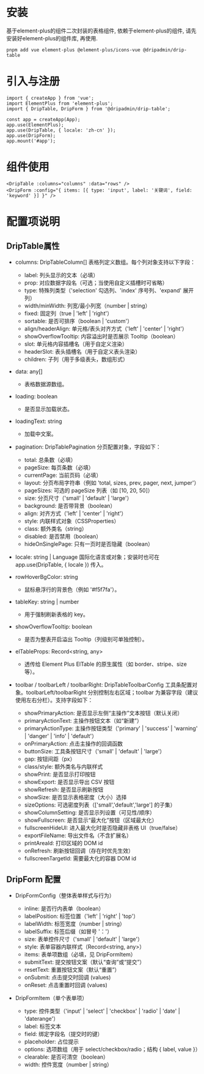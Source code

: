 # 安装

基于element-plus的组件二次封装的表格组件, 依赖于element-plus的组件, 请先安装好element-plus的组件库, 再使用.

```shell
pnpm add vue element-plus @element-plus/icons-vue @dripadmin/drip-table
```

# 引入与注册

```
import { createApp } from 'vue';
import ElementPlus from 'element-plus';
import { DripTable, DripForm } from '@dripadmin/drip-table';

const app = createApp(App);
app.use(ElementPlus);
app.use(DripTable, { locale: 'zh-cn' });
app.use(DripForm);
app.mount('#app');
```

# 组件使用

```
<DripTable :columns="columns" :data="rows" />
<DripForm :config="{ items: [{ type: 'input', label: '关键词', field: 'keyword' }] }" />
```

# 配置项说明

## DripTable属性

- columns: DripTableColumn[]  表格列定义数组。每个列对象支持以下字段：
  - label: 列头显示的文本（必填）
  - prop: 对应数据字段名（可选；当使用自定义插槽时可省略）
  - type: 特殊列类型（'selection' 勾选列、'index' 序号列、'expand' 展开列）
  - width/minWidth: 列宽/最小列宽（number | string）
  - fixed: 固定列（true | 'left' | 'right'）
  - sortable: 是否可排序（boolean | 'custom'）
  - align/headerAlign: 单元格/表头对齐方式（'left' | 'center' | 'right'）
  - showOverflowTooltip: 内容溢出时是否展示 Tooltip（boolean）
  - slot: 单元格内容插槽名（用于自定义渲染）
  - headerSlot: 表头插槽名（用于自定义表头渲染）
  - children: 子列（用于多级表头，数组形式）

- data: any[]
  - 表格数据源数组。

- loading: boolean
  - 是否显示加载状态。

- loadingText: string
  - 加载中文案。

- pagination: DripTablePagination   分页配置对象，字段如下：
  - total: 总条数（必填）
  - pageSize: 每页条数（必填）
  - currentPage: 当前页码（必填）
  - layout: 分页布局字符串（例如 'total, sizes, prev, pager, next, jumper'）
  - pageSizes: 可选的 pageSize 列表（如 [10, 20, 50]）
  - size: 分页尺寸（'small' | 'default' | 'large'）
  - background: 是否带背景（boolean）
  - align: 对齐方式（'left' | 'center' | 'right'）
  - style: 内联样式对象（CSSProperties）
  - class: 额外类名（string）
  - disabled: 是否禁用（boolean）
  - hideOnSinglePage: 只有一页时是否隐藏（boolean）

- locale: string | Language 国际化语言或对象；安装时也可在 app.use(DripTable, { locale }) 传入。

- rowHoverBgColor: string
  - 鼠标悬浮行的背景色（例如 '#f5f7fa'）。

- tableKey: string | number
  - 用于强制刷新表格的 key。

- showOverflowTooltip: boolean
  - 是否为整表开启溢出 Tooltip（列级别可单独控制）。

- elTableProps: Record<string, any>
  - 透传给 Element Plus ElTable 的原生属性（如 border、stripe、size 等）。

- toolbar / toolbarLeft / toolbarRight: DripTableToolbarConfig 工具条配置对象。toolbarLeft/toolbarRight 分别控制左右区域；toolbar 为兼容字段（建议使用左右分栏）。支持字段如下：
  - showPrimaryAction: 是否显示左侧“主操作”文本按钮（默认关闭）
  - primaryActionText: 主操作按钮文本（如“新建”）
  - primaryActionType: 主操作按钮类型（'primary' | 'success' | 'warning' | 'danger' | 'info' | 'default'）
  - onPrimaryAction: 点击主操作的回调函数
  - buttonSize: 工具条按钮尺寸（'small' | 'default' | 'large'）
  - gap: 按钮间距（px）
  - class/style: 额外类名与内联样式
  - showPrint: 是否显示打印按钮
  - showExport: 是否显示导出 CSV 按钮
  - showRefresh: 是否显示刷新按钮
  - showSize: 是否显示表格密度（大小）选择
  - sizeOptions: 可选密度列表（['small','default','large'] 的子集）
  - showColumnSetting: 是否显示列设置（可见性/顺序）
  - showFullscreen: 是否显示“最大化”按钮（区域最大化）
  - fullscreenHideUI: 进入最大化时是否隐藏非表格 UI（true/false）
  - exportFileName: 导出文件名（不含扩展名）
  - printAreaId: 打印区域的 DOM id
  - onRefresh: 刷新按钮回调（存在时优先生效）
  - fullscreenTargetId: 需要最大化的容器 DOM id

## DripForm 配置

- DripFormConfig（整体表单样式与行为）
  - inline: 是否行内表单（boolean）
  - labelPosition: 标签位置（'left' | 'right' | 'top'）
  - labelWidth: 标签宽度（number | string）
  - labelSuffix: 标签后缀（如冒号 '：'）
  - size: 表单控件尺寸（'small' | 'default' | 'large'）
  - style: 表单容器内联样式（Record<string, any>）
  - items: 表单项数组（必填，见 DripFormItem）
  - submitText: 提交按钮文案（默认“查询”或“提交”）
  - resetText: 重置按钮文案（默认“重置”）
  - onSubmit: 点击提交时回调 (values)
  - onReset: 点击重置时回调 (values)

- DripFormItem（单个表单项）
  - type: 控件类型（'input' | 'select' | 'checkbox' | 'radio' | 'date' | 'daterange'）
  - label: 标签文本
  - field: 绑定字段名（提交时的键）
  - placeholder: 占位提示
  - options: 选项数组（用于 select/checkbox/radio；结构 { label, value }）
  - clearable: 是否可清空（boolean）
  - width: 控件宽度（number | string）

